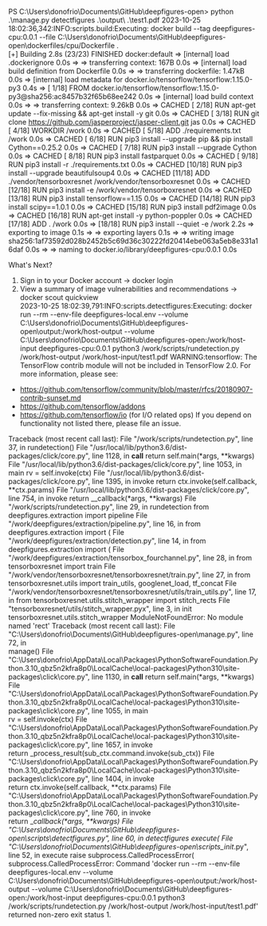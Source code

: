 PS C:\Users\donofrio\Documents\GitHub\deepfigures-open> python .\manage.py detectfigures .\output\ .\test1.pdf
2023-10-25 18:02:36,342:INFO:scripts.build:Executing: docker build --tag deepfigures-cpu:0.0.1 --file C:\Users\donofrio\Documents\GitHub\deepfigures-open\dockerfiles/cpu/Dockerfile .      
[+] Building 2.8s (23/23) FINISHED                                             docker:default
 => [internal] load .dockerignore                                                        0.0s
 => => transferring context: 167B                                                        0.0s 
 => [internal] load build definition from Dockerfile                                     0.0s 
 => => transferring dockerfile: 1.47kB                                                   0.0s 
 => [internal] load metadata for docker.io/tensorflow/tensorflow:1.15.0-py3              0.4s 
 => [ 1/18] FROM docker.io/tensorflow/tensorflow:1.15.0-py3@sha256:ac8457b32f65b68ee242  0.0s
 => [internal] load build context                                                        0.0s 
 => => transferring context: 9.26kB                                                      0.0s 
 => CACHED [ 2/18] RUN apt-get update --fix-missing     && apt-get install -y     git    0.0s 
 => CACHED [ 3/18] RUN git clone https://github.com/jasperproject/jasper-client.git jas  0.0s 
 => CACHED [ 4/18] WORKDIR /work                                                         0.0s 
 => CACHED [ 5/18] ADD ./requirements.txt /work                                          0.0s 
 => CACHED [ 6/18] RUN pip3 install --upgrade pip     && pip install Cython==0.25.2      0.0s 
 => CACHED [ 7/18] RUN pip3 install --upgrade Cython                                     0.0s 
 => CACHED [ 8/18] RUN pip3 install fastparquet                                          0.0s 
 => CACHED [ 9/18] RUN pip3 install -r ./requirements.txt                                0.0s 
 => CACHED [10/18] RUN pip3 install --upgrade beautifulsoup4                             0.0s 
 => CACHED [11/18] ADD ./vendor/tensorboxresnet /work/vendor/tensorboxresnet             0.0s 
 => CACHED [12/18] RUN pip3 install -e /work/vendor/tensorboxresnet                      0.0s 
 => CACHED [13/18] RUN pip3 install tensorflow==1.15                                     0.0s 
 => CACHED [14/18] RUN pip3 install scipy==1.0.1                                         0.0s 
 => CACHED [15/18] RUN pip3 install pdf2image                                            0.0s 
 => CACHED [16/18] RUN apt-get install -y python-poppler                                 0.0s 
 => CACHED [17/18] ADD . /work                                                           0.0s
 => [18/18] RUN pip3 install --quiet -e /work                                            2.2s 
 => exporting to image                                                                   0.1s 
 => => exporting layers                                                                  0.1s 
 => => writing image sha256:1af73592d028b2452b5c69d36c30222fd20414ebe063a5eb8e331a16daf  0.0s 
 => => naming to docker.io/library/deepfigures-cpu:0.0.1                                 0.0s 

What's Next?
  1. Sign in to your Docker account → docker login
  2. View a summary of image vulnerabilities and recommendations → docker scout quickview     
2023-10-25 18:02:39,791:INFO:scripts.detectfigures:Executing: docker run --rm --env-file deepfigures-local.env --volume C:\Users\donofrio\Documents\GitHub\deepfigures-open\output:/work/host-output --volume C:\Users\donofrio\Documents\GitHub\deepfigures-open:/work/host-input deepfigures-cpu:0.0.1 python3 /work/scripts/rundetection.py   /work/host-output   /work/host-input/test1.pdf
WARNING:tensorflow:
The TensorFlow contrib module will not be included in TensorFlow 2.0.
For more information, please see:
  * https://github.com/tensorflow/community/blob/master/rfcs/20180907-contrib-sunset.md       
  * https://github.com/tensorflow/addons
  * https://github.com/tensorflow/io (for I/O related ops)
If you depend on functionality not listed there, please file an issue.

Traceback (most recent call last):
  File "/work/scripts/rundetection.py", line 37, in <module>
    rundetection()
  File "/usr/local/lib/python3.6/dist-packages/click/core.py", line 1128, in __call__
    return self.main(*args, **kwargs)
  File "/usr/local/lib/python3.6/dist-packages/click/core.py", line 1053, in main
    rv = self.invoke(ctx)
  File "/usr/local/lib/python3.6/dist-packages/click/core.py", line 1395, in invoke
    return ctx.invoke(self.callback, **ctx.params)
  File "/usr/local/lib/python3.6/dist-packages/click/core.py", line 754, in invoke
    return __callback(*args, **kwargs)
  File "/work/scripts/rundetection.py", line 29, in rundetection
    from deepfigures.extraction import pipeline
  File "/work/deepfigures/extraction/pipeline.py", line 16, in <module>
    from deepfigures.extraction import (
  File "/work/deepfigures/extraction/detection.py", line 14, in <module>
    from deepfigures.extraction import (
  File "/work/deepfigures/extraction/tensorbox_fourchannel.py", line 28, in <module>
    from tensorboxresnet import train
  File "/work/vendor/tensorboxresnet/tensorboxresnet/train.py", line 27, in <module>
    from tensorboxresnet.utils import train_utils, googlenet_load, tf_concat
  File "/work/vendor/tensorboxresnet/tensorboxresnet/utils/train_utils.py", line 17, in <module>
    from tensorboxresnet.utils.stitch_wrapper import stitch_rects
  File "tensorboxresnet/utils/stitch_wrapper.pyx", line 3, in init tensorboxresnet.utils.stitch_wrapper
ModuleNotFoundError: No module named 'rect'
Traceback (most recent call last):
  File "C:\Users\donofrio\Documents\GitHub\deepfigures-open\manage.py", line 72, in <module>  
    manage()
  File "C:\Users\donofrio\AppData\Local\Packages\PythonSoftwareFoundation.Python.3.10_qbz5n2kfra8p0\LocalCache\local-packages\Python310\site-packages\click\core.py", line 1130, in __call__
    return self.main(*args, **kwargs)
  File "C:\Users\donofrio\AppData\Local\Packages\PythonSoftwareFoundation.Python.3.10_qbz5n2kfra8p0\LocalCache\local-packages\Python310\site-packages\click\core.py", line 1055, in main    
    rv = self.invoke(ctx)
  File "C:\Users\donofrio\AppData\Local\Packages\PythonSoftwareFoundation.Python.3.10_qbz5n2kfra8p0\LocalCache\local-packages\Python310\site-packages\click\core.py", line 1657, in invoke  
    return _process_result(sub_ctx.command.invoke(sub_ctx))
  File "C:\Users\donofrio\AppData\Local\Packages\PythonSoftwareFoundation.Python.3.10_qbz5n2kfra8p0\LocalCache\local-packages\Python310\site-packages\click\core.py", line 1404, in invoke  
    return ctx.invoke(self.callback, **ctx.params)
  File "C:\Users\donofrio\AppData\Local\Packages\PythonSoftwareFoundation.Python.3.10_qbz5n2kfra8p0\LocalCache\local-packages\Python310\site-packages\click\core.py", line 760, in invoke   
    return __callback(*args, **kwargs)
  File "C:\Users\donofrio\Documents\GitHub\deepfigures-open\scripts\detectfigures.py", line 60, in detectfigures
    execute(
  File "C:\Users\donofrio\Documents\GitHub\deepfigures-open\scripts\__init__.py", line 52, in execute
    raise subprocess.CalledProcessError(
subprocess.CalledProcessError: Command 'docker run --rm --env-file deepfigures-local.env --volume C:\Users\donofrio\Documents\GitHub\deepfigures-open\output:/work/host-output --volume C:\Users\donofrio\Documents\GitHub\deepfigures-open:/work/host-input deepfigures-cpu:0.0.1 python3 /work/scripts/rundetection.py   /work/host-output   /work/host-input/test1.pdf' returned non-zero exit status 1.
